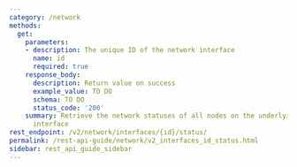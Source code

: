 ```yaml
---
category: /network
methods:
  get:
    parameters:
    - description: The unique ID of the network interface
      name: id
      required: true
    response_body:
      description: Return value on success
      example_value: TO DO
      schema: TO DO
      status_code: '200'
    summary: Retrieve the network statuses of all nodes on the underlying network
      interface
rest_endpoint: /v2/network/interfaces/{id}/status/
permalink: /rest-api-guide/network/v2_interfaces_id_status.html
sidebar: rest_api_guide_sidebar
---
```

